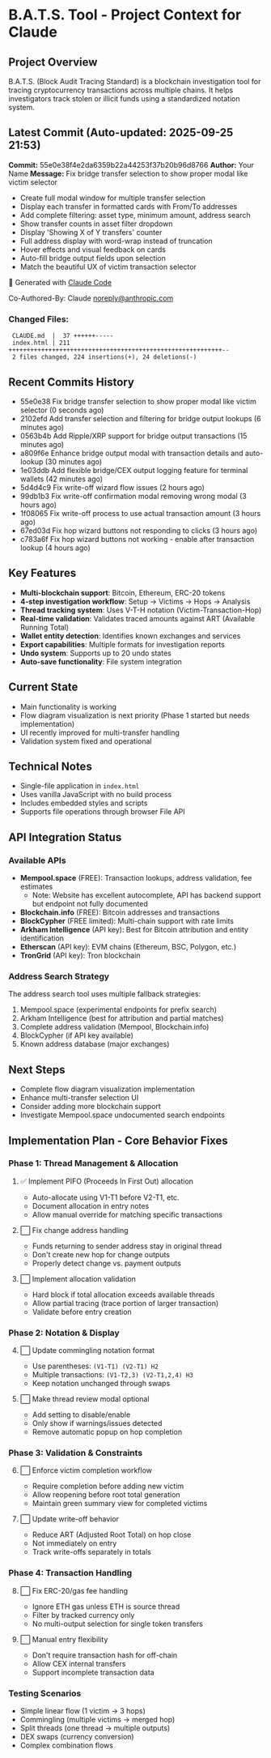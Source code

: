 # B.A.T.S. Tool - Project Context for Claude

## Project Overview
B.A.T.S. (Block Audit Tracing Standard) is a blockchain investigation tool for tracing cryptocurrency transactions across multiple chains. It helps investigators track stolen or illicit funds using a standardized notation system.

## Latest Commit (Auto-updated: 2025-09-25 21:53)

**Commit:** 55e0e38f4e2da6359b22a44253f37b20b96d8766
**Author:** Your Name
**Message:** Fix bridge transfer selection to show proper modal like victim selector

- Create full modal window for multiple transfer selection
- Display each transfer in formatted cards with From/To addresses
- Add complete filtering: asset type, minimum amount, address search
- Show transfer counts in asset filter dropdown
- Display 'Showing X of Y transfers' counter
- Full address display with word-wrap instead of truncation
- Hover effects and visual feedback on cards
- Auto-fill bridge output fields upon selection
- Match the beautiful UX of victim transaction selector

🤖 Generated with [Claude Code](https://claude.ai/code)

Co-Authored-By: Claude <noreply@anthropic.com>

### Changed Files:
```
 CLAUDE.md  |  37 ++++++-----
 index.html | 211 +++++++++++++++++++++++++++++++++++++++++++++++++++++++++++--
 2 files changed, 224 insertions(+), 24 deletions(-)
```

## Recent Commits History

- 55e0e38 Fix bridge transfer selection to show proper modal like victim selector (0 seconds ago)
- 2102efd Add transfer selection and filtering for bridge output lookups (6 minutes ago)
- 0563b4b Add Ripple/XRP support for bridge output transactions (15 minutes ago)
- a809f6e Enhance bridge output modal with transaction details and auto-lookup (30 minutes ago)
- 1e03ddb Add flexible bridge/CEX output logging feature for terminal wallets (42 minutes ago)
- 5d4d4c9 Fix write-off wizard flow issues (2 hours ago)
- 99db1b3 Fix write-off confirmation modal removing wrong modal (3 hours ago)
- 1f08065 Fix write-off process to use actual transaction amount (3 hours ago)
- 67ed03d Fix hop wizard buttons not responding to clicks (3 hours ago)
- c783a6f Fix hop wizard buttons not working - enable after transaction lookup (4 hours ago)

## Key Features
- **Multi-blockchain support**: Bitcoin, Ethereum, ERC-20 tokens
- **4-step investigation workflow**: Setup → Victims → Hops → Analysis
- **Thread tracking system**: Uses V-T-H notation (Victim-Transaction-Hop)
- **Real-time validation**: Validates traced amounts against ART (Available Running Total)
- **Wallet entity detection**: Identifies known exchanges and services
- **Export capabilities**: Multiple formats for investigation reports
- **Undo system**: Supports up to 20 undo states
- **Auto-save functionality**: File system integration

## Current State
- Main functionality is working
- Flow diagram visualization is next priority (Phase 1 started but needs implementation)
- UI recently improved for multi-transfer handling
- Validation system fixed and operational

## Technical Notes
- Single-file application in `index.html`
- Uses vanilla JavaScript with no build process
- Includes embedded styles and scripts
- Supports file operations through browser File API

## API Integration Status

### Available APIs
- **Mempool.space** (FREE): Transaction lookups, address validation, fee estimates
  - Note: Website has excellent autocomplete, API has backend support but endpoint not fully documented
- **Blockchain.info** (FREE): Bitcoin addresses and transactions
- **BlockCypher** (FREE limited): Multi-chain support with rate limits
- **Arkham Intelligence** (API key): Best for Bitcoin attribution and entity identification
- **Etherscan** (API key): EVM chains (Ethereum, BSC, Polygon, etc.)
- **TronGrid** (API key): Tron blockchain

### Address Search Strategy
The address search tool uses multiple fallback strategies:
1. Mempool.space (experimental endpoints for prefix search)
2. Arkham Intelligence (best for attribution and partial matches)
3. Complete address validation (Mempool, Blockchain.info)
4. BlockCypher (if API key available)
5. Known address database (major exchanges)

## Next Steps
- Complete flow diagram visualization implementation
- Enhance multi-transfer selection UI
- Consider adding more blockchain support
- Investigate Mempool.space undocumented search endpoints

## Implementation Plan - Core Behavior Fixes

### Phase 1: Thread Management & Allocation
1. ✅ Implement PIFO (Proceeds In First Out) allocation
   - Auto-allocate using V1-T1 before V2-T1, etc.
   - Document allocation in entry notes
   - Allow manual override for matching specific transactions

2. ⬜ Fix change address handling
   - Funds returning to sender address stay in original thread
   - Don't create new hop for change outputs
   - Properly detect change vs. payment outputs

3. ⬜ Implement allocation validation
   - Hard block if total allocation exceeds available threads
   - Allow partial tracing (trace portion of larger transaction)
   - Validate before entry creation

### Phase 2: Notation & Display
4. ⬜ Update commingling notation format
   - Use parentheses: `(V1-T1) (V2-T1) H2`
   - Multiple transactions: `(V1-T2,3) (V2-T1,2,4) H3`
   - Keep notation unchanged through swaps

5. ⬜ Make thread review modal optional
   - Add setting to disable/enable
   - Only show if warnings/issues detected
   - Remove automatic popup on hop completion

### Phase 3: Validation & Constraints
6. ⬜ Enforce victim completion workflow
   - Require completion before adding new victim
   - Allow reopening before root total generation
   - Maintain green summary view for completed victims

7. ⬜ Update write-off behavior
   - Reduce ART (Adjusted Root Total) on hop close
   - Not immediately on entry
   - Track write-offs separately in totals

### Phase 4: Transaction Handling
8. ⬜ Fix ERC-20/gas fee handling
   - Ignore ETH gas unless ETH is source thread
   - Filter by tracked currency only
   - No multi-output selection for single token transfers

9. ⬜ Manual entry flexibility
   - Don't require transaction hash for off-chain
   - Allow CEX internal transfers
   - Support incomplete transaction data

### Testing Scenarios
- Simple linear flow (1 victim → 3 hops)
- Commingling (multiple victims → merged hop)
- Split threads (one thread → multiple outputs)
- DEX swaps (currency conversion)
- Complex combination flows
